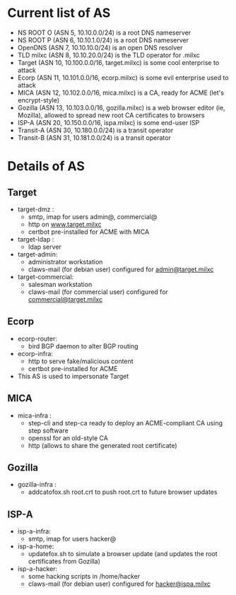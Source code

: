 # Current list of AS

* NS ROOT O (ASN 5, 10.10.0.0/24) is a root DNS nameserver
* NS ROOT P (ASN 6, 10.10.1.0/24) is a root DNS nameserver
* OpenDNS (ASN 7, 10.10.10.0/24) is an open DNS resolver
* TLD milxc (ASN 8, 10.10.20.0/24) is the TLD operator for .milxc
* Target (ASN 10, 10.100.0.0/16, target.milxc) is some cool enterprise to attack
* Ecorp (ASN 11, 10.101.0.0/16, ecorp.milxc) is some evil enterprise used to attack
* MICA (ASN 12, 10.102.0.0/16, mica.milxc) is a CA, ready for ACME (let's encrypt-style)
* Gozilla (ASN 13, 10.103.0.0/16, gozilla.milxc) is a web browser editor (ie, Mozilla), allowed to spread new root CA certificates to browsers
* ISP-A (ASN 20, 10.150.0.0/16, ispa.milxc) is some end-user ISP
* Transit-A (ASN 30, 10.180.0.0/24) is a transit operator
* Transit-B (ASN 31, 10.181.0.0/24) is a transit operator

# Details of AS

## Target

* target-dmz :
  * smtp, imap for users admin@, commercial@
  * http on www.target.milxc
  * certbot pre-installed for ACME with MICA
* target-ldap :
  * ldap server
* target-admin:
  * administrator workstation
  * claws-mail (for debian user) configured for admin@target.milxc
* target-commercial:
  * salesman workstation
  * claws-mail (for commercial user) configured for commercial@target.milxc

## Ecorp

* ecorp-router:
  * bird BGP daemon to alter BGP routing
* ecorp-infra:
  * http to serve fake/malicious content
  * certbot pre-installed for ACME
* This AS is used to impersonate Target

## MICA

* mica-infra :
  * step-cli and step-ca ready to deploy an ACME-compliant CA using step software
  * openssl for an old-style CA
  * http (allows to share the generated root certificate)

## Gozilla

* gozilla-infra :
  * addcatofox.sh root.crt to push root.crt to future browser updates


## ISP-A

* isp-a-infra:
  * smtp, imap for users hacker@
* isp-a-home:
  * updatefox.sh to simulate a browser update (and updates the root certificates from Gozilla)
* isp-a-hacker:
  * some hacking scripts in /home/hacker
  * claws-mail (for debian user) configured for hacker@ispa.milxc
